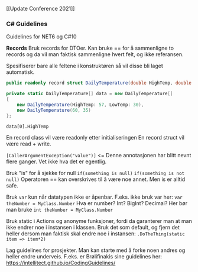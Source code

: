 [[Update Conference 2021]]
### C# Guidelines
Guidelines for NET6 og C#10

**Records**
Bruk records for DTOer. 
Kan bruke == for å sammenligne to records og da vil man faktisk sammenligne hvert felt, og ikke referansen. 

Spesifiserer bare alle feltene i konstruktøren så vil disse bli laget automatisk.
```csharp
public readonly record struct DailyTemperature(double HighTemp, double LowTemp);
```

```csharp
private static DailyTemperature[] data = new DailyTemperature[]
{
    new DailyTemperature(HighTemp: 57, LowTemp: 30), 
    new DailyTemperature(60, 35)
};
```

`data[0].HighTemp`

En record class vil være readonly etter initialiseringen
En record struct vil være read + write.

`[CallerArgumentException("value")]` <= Denne annotasjonen har blitt nevnt flere ganger. Vet ikke hva det er egentlig. 

Bruk "is" for å sjekke for null
`if(something is null)`
`if(something is not null)`
Operatoren == kan overskrives til å være noe annet. Men is er alltid safe.

Bruk `var` kun når datatypen ikke er åpenbar. F.eks. ikke bruk var her:
`var theNumber = MyClass.Number`
Hva er number? Int? BigInt? Decimal? Her bør man bruke
`int theNumber = MyClass.Number`

Bruk static i Actions og anonyme funksjoner, fordi da garanterer man at man ikke endrer noe i instansen i klassen. Bruk det som default, og fjern det heller dersom man faktisk skal endre noe i instansen:
`.DoTheThing(static item => item*2)`

Lag guidelines for prosjekter. Man kan starte med å forke noen andres og heller endre underveis. F.eks. er Brølifinakis sine guidelines her: https://intellitect.github.io/CodingGuidelines/